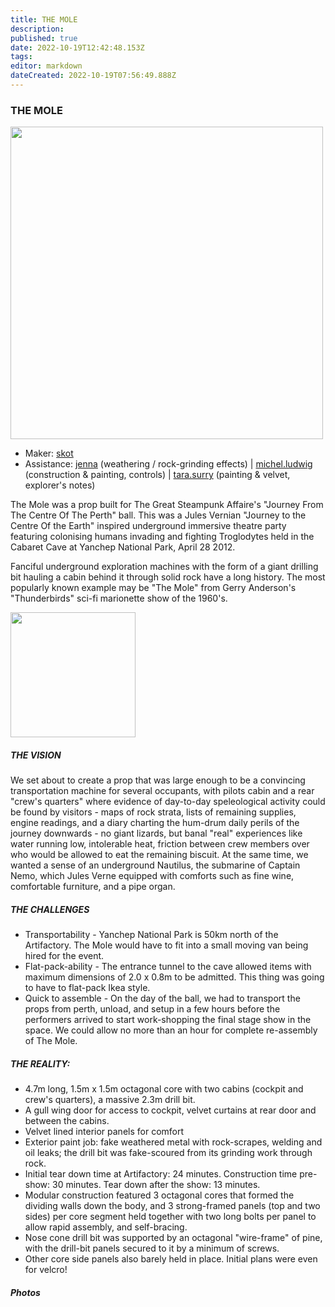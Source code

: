 ```yaml
---
title: THE MOLE
description: 
published: true
date: 2022-10-19T12:42:48.153Z
tags: 
editor: markdown
dateCreated: 2022-10-19T07:56:49.888Z
---
```


### THE MOLE

<img src="/projects/themole_construction.jpg" class="align-right" width="500" />

-   Maker: [skot](/user/skot)
-   Assistance: [jenna](/user/jenna) (weathering / rock-grinding effects) \| [michel.ludwig](/user/michel.ludwig) (construction & painting, controls) \| [tara.surry](/user/tara.surry) (painting & velvet, explorer's notes)

The Mole was a prop built for The Great Steampunk Affaire's "Journey From The Centre Of The Perth" ball. This was a Jules Vernian "Journey to the Centre Of the Earth" inspired underground immersive theatre party featuring colonising humans invading and fighting Troglodytes held in the Cabaret Cave at Yanchep National Park, April 28 2012.

Fanciful underground exploration machines with the form of a giant drilling bit hauling a cabin behind it through solid rock have a long history. The most popularly known example may be "The Mole" from Gerry Anderson's "Thunderbirds" sci-fi marionette show of the 1960's.

<img src="/projects/tb-mole.jpg" width="200" />

##### THE VISION

We set about to create a prop that was large enough to be a convincing transportation machine for several occupants, with pilots cabin and a rear "crew's quarters" where evidence of day-to-day speleological activity could be found by visitors - maps of rock strata, lists of remaining supplies, engine readings, and a diary charting the hum-drum daily perils of the journey downwards - no giant lizards, but banal "real" experiences like water running low, intolerable heat, friction between crew members over who would be allowed to eat the remaining biscuit. At the same time, we wanted a sense of an underground Nautilus, the submarine of Captain Nemo, which Jules Verne equipped with comforts such as fine wine, comfortable furniture, and a pipe organ.

##### THE CHALLENGES

-   Transportability - Yanchep National Park is 50km north of the Artifactory. The Mole would have to fit into a small moving van being hired for the event.
-   Flat-pack-ability - The entrance tunnel to the cave allowed items with maximum dimensions of 2.0 x 0.8m to be admitted. This thing was going to have to flat-pack Ikea style.
-   Quick to assemble - On the day of the ball, we had to transport the props from perth, unload, and setup in a few hours before the performers arrived to start work-shopping the final stage show in the space. We could allow no more than an hour for complete re-assembly of The Mole.

##### THE REALITY:

-   4.7m long, 1.5m x 1.5m octagonal core with two cabins (cockpit and crew's quarters), a massive 2.3m drill bit.
-   A gull wing door for access to cockpit, velvet curtains at rear door and between the cabins.
-   Velvet lined interior panels for comfort
-   Exterior paint job: fake weathered metal with rock-scrapes, welding and oil leaks; the drill bit was fake-scoured from its grinding work through rock.
-   Initial tear down time at Artifactory: 24 minutes. Construction time pre-show: 30 minutes. Tear down after the show: 13 minutes.
-   Modular construction featured 3 octagonal cores that formed the dividing walls down the body, and 3 strong-framed panels (top and two sides) per core segment held together with two long bolts per panel to allow rapid assembly, and self-bracing.
-   Nose cone drill bit was supported by an octagonal "wire-frame" of pine, with the drill-bit panels secured to it by a minimum of screws.
-   Other core side panels also barely held in place. Initial plans were even for velcro!

##### Photos
